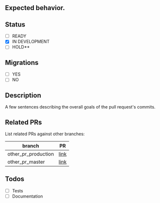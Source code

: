 ## Expected behavior.


## Status
- [ ] READY
- [x] IN DEVELOPMENT
- [ ] HOLD**

## Migrations
- [ ] YES
- [ ] NO

## Description
A few sentences describing the overall goals of the pull request's commits.

## Related PRs
List related PRs against other branches:

branch | PR
------ | ------
other_pr_production | [link]()
other_pr_master | [link]()

## Todos
- [ ] Tests
- [ ] Documentation
